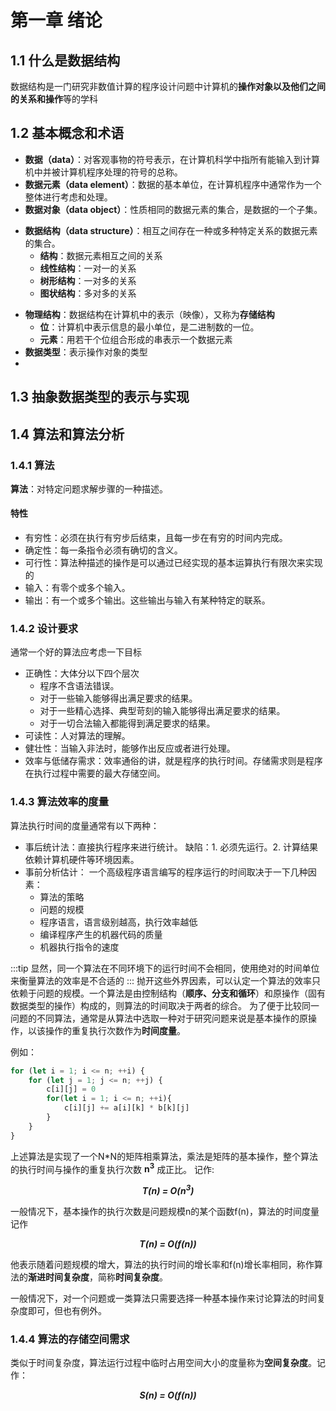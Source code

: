 # 第一章 绪论

## 1.1 什么是数据结构

数据结构是一门研究非数值计算的程序设计问题中计算机的**操作对象以及他们之间的关系和操作**等的学科

## 1.2 基本概念和术语

- **数据（data）**：对客观事物的符号表示，在计算机科学中指所有能输入到计算机中并被计算机程序处理的符号的总称。
- **数据元素（data element）**：数据的基本单位，在计算机程序中通常作为一个整体进行考虑和处理。
- **数据对象（data object）**：性质相同的数据元素的集合，是数据的一个子集。

+ **数据结构（data structure）**：相互之间存在一种或多种特定关系的数据元素的集合。
    - **结构**：数据元素相互之间的关系
    - **线性结构**：一对一的关系
    - **树形结构**：一对多的关系
    - **图状结构**：多对多的关系

- **物理结构**：数据结构在计算机中的表示（映像），又称为**存储结构**
    - **位**：计算机中表示信息的最小单位，是二进制数的一位。
    - **元素**：用若干个位组合形成的串表示一个数据元素
- **数据类型**：表示操作对象的类型
-

## 1.3 抽象数据类型的表示与实现

## 1.4 算法和算法分析

### 1.4.1 算法

**算法**：对特定问题求解步骤的一种描述。

#### 特性

- 有穷性：必须在执行有穷步后结束，且每一步在有穷的时间内完成。
- 确定性：每一条指令必须有确切的含义。
- 可行性：算法种描述的操作是可以通过已经实现的基本运算执行有限次来实现的
- 输入：有零个或多个输入。
- 输出：有一个或多个输出。这些输出与输入有某种特定的联系。

### 1.4.2 设计要求

通常一个好的算法应考虑一下目标

- 正确性：大体分以下四个层次
    - 程序不含语法错误。
    - 对于一些输入能够得出满足要求的结果。
    - 对于一些精心选择、典型苛刻的输入能够得出满足要求的结果。
    - 对于一切合法输入都能得到满足要求的结果。
- 可读性：人对算法的理解。
- 健壮性：当输入非法时，能够作出反应或者进行处理。
- 效率与低储存需求：效率通俗的讲，就是程序的执行时间。存储需求则是程序在执行过程中需要的最大存储空间。

### 1.4.3 算法效率的度量

算法执行时间的度量通常有以下两种：

- 事后统计法：直接执行程序来进行统计。 缺陷：1. 必须先运行。2. 计算结果依赖计算机硬件等环境因素。
- 事前分析估计： 一个高级程序语言编写的程序运行的时间取决于一下几种因素：
    - 算法的策略
    - 问题的规模
    - 程序语言，语言级别越高，执行效率越低
    - 编译程序产生的机器代码的质量
    - 机器执行指令的速度

:::tip 显然，同一个算法在不同环境下的运行时间不会相同，使用绝对的时间单位来衡量算法的效率是不合适的
:::
抛开这些外界因素，可以认定一个算法的效率只依赖于问题的规模。一个算法是由控制结构（**顺序、分支和循环**）和原操作（固有数据类型的操作）构成的，则算法的时间取决于两者的综合。
为了便于比较同一问题的不同算法，通常是从算法中选取一种对于研究问题来说是基本操作的原操作，以该操作的重复执行次数作为**时间度量**。

例如：

```js
for (let i = 1; i <= n; ++i) {
    for (let j = 1; j <= n; ++j) {
        c[i][j] = 0
        for(let i = 1; i <= n; ++i){
            c[i][j] += a[i][k] * b[k][j]
        }
    }
}
```
上述算法是实现了一个N*N的矩阵相乘算法，乘法是矩阵的基本操作，整个算法的执行时间与操作的重复执行次数 **n<sup>3</sup>** 成正比。
记作:
***<p style="text-align: center">T(n) = O(n<sup>3</sup>)</p>***
一般情况下，基本操作的执行次数是问题规模n的某个函数f(n)，算法的时间度量记作
***<p style="text-align: center">T(n) = O(f(n))</p>***
他表示随着问题规模的增大，算法的执行时间的增长率和f(n)增长率相同，称作算法的**渐进时间复杂度**，简称**时间复杂度**。

一般情况下，对一个问题或一类算法只需要选择一种基本操作来讨论算法的时间复杂度即可，但也有例外。

### 1.4.4 算法的存储空间需求
类似于时间复杂度，算法运行过程中临时占用空间大小的度量称为**空间复杂度**。记作：
***<p style="text-align: center">S(n) = O(f(n))</p>***

